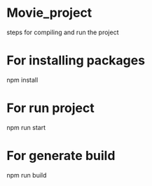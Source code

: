 # Movie_project

steps for compiling and run the project 

# For installing packages 
npm install 

# For run project 
npm run start

# For generate build 
npm run build 
